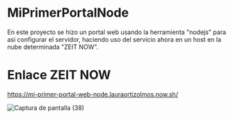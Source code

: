 # MiPrimerPortalNode
En este proyecto se hizo un portal web usando la herramienta 
"nodejs" para asi configurar el servidor, 
haciendo uso del servicio ahora en un host en la nube 
determinada "ZEIT NOW". 
# Enlace ZEIT NOW 
https://mi-primer-portal-web-node.lauraortizolmos.now.sh/

![Captura de pantalla (38)](https://user-images.githubusercontent.com/61463784/77725654-9ce45a80-6fbb-11ea-9d0b-9cd3a33748e3.png)
